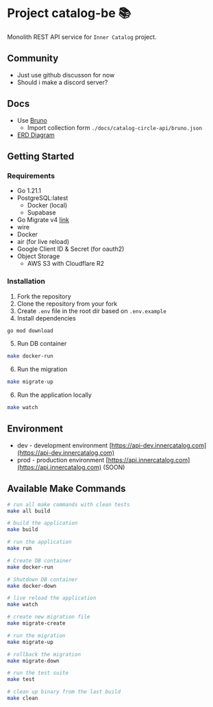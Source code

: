 # Project catalog-be 📚

Monolith REST API service for `Inner Catalog` project.

## Community

- Just use github discusson for now
- Should i make a discord server?

## Docs

- Use [Bruno](https://www.usebruno.com/)
  - Import collection form `./docs/catalog-circle-api/bruno.json`
- [ERD Diagram](./docs/erd/README.md)

## Getting Started

### Requirements

- Go 1.21.1
- PostgreSQL:latest
  - Docker (local)
  - Supabase
- Go Migrate v4 [link](https://github.com/golang-migrate/migrate)
- wire
- Docker
- air (for live reload)
- Google Client ID & Secret (for oauth2)
- Object Storage
  - AWS S3 with Cloudflare R2

### Installation

1. Fork the repository
2. Clone the repository from your fork
3. Create `.env` file in the root dir based on `.env.example`
4. Install dependencies

```bash
go mod download
```

5. Run DB container

```bash
make docker-run
```

6. Run the migration

```bash
make migrate-up
```

6. Run the application locally

```bash
make watch
```

## Environment

- dev - development environment [https://api-dev.innercatalog.com](https://api-dev.innercatalog.com)
- prod - production environment [https://api.innercatalog.com](https://api.innercatalog.com) (SOON)

## Available Make Commands

```bash
# run all make commands with clean tests
make all build

# build the application
make build

# run the application
make run

# Create DB container
make docker-run

# Shutdown DB container
make docker-down

# live reload the application
make watch

# create new migration file
make migrate-create

# run the migration
make migrate-up

# rollback the migration
make migrate-down

# run the test suite
make test

# clean up binary from the last build
make clean
```
